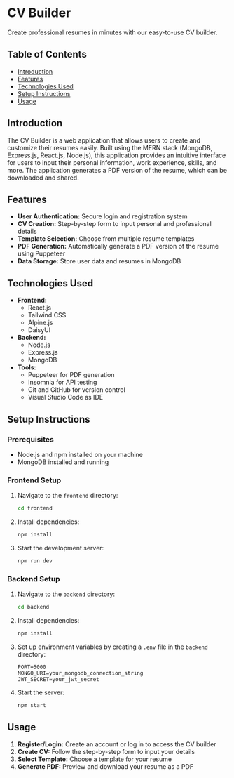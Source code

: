 
# CV Builder

Create professional resumes in minutes with our easy-to-use CV builder.

## Table of Contents
* [Introduction](#introduction)
* [Features](#features)
* [Technologies Used](#technologies-used)
* [Setup Instructions](#setup-instructions)
* [Usage](#usage)

## Introduction

The CV Builder is a web application that allows users to create and customize their resumes easily. Built using the MERN stack (MongoDB, Express.js, React.js, Node.js), this application provides an intuitive interface for users to input their personal information, work experience, skills, and more. The application generates a PDF version of the resume, which can be downloaded and shared.

## Features

* **User Authentication:** Secure login and registration system
* **CV Creation:** Step-by-step form to input personal and professional details
* **Template Selection:** Choose from multiple resume templates
* **PDF Generation:** Automatically generate a PDF version of the resume using Puppeteer
* **Data Storage:** Store user data and resumes in MongoDB

## Technologies Used

* **Frontend:**
   * React.js
   * Tailwind CSS
   * Alpine.js
   * DaisyUI
* **Backend:**
   * Node.js
   * Express.js
   * MongoDB
* **Tools:**
   * Puppeteer for PDF generation
   * Insomnia for API testing
   * Git and GitHub for version control
   * Visual Studio Code as IDE

## Setup Instructions

### Prerequisites
* Node.js and npm installed on your machine
* MongoDB installed and running

### Frontend Setup

1. Navigate to the `frontend` directory:
   ```bash
   cd frontend
   ```

2. Install dependencies:
   ```bash
   npm install
   ```

3. Start the development server:
   ```bash
   npm run dev
   ```

### Backend Setup

1. Navigate to the `backend` directory:
   ```bash
   cd backend
   ```

2. Install dependencies:
   ```bash
   npm install
   ```

3. Set up environment variables by creating a `.env` file in the `backend` directory:
   ```
   PORT=5000
   MONGO_URI=your_mongodb_connection_string
   JWT_SECRET=your_jwt_secret
   ```

4. Start the server:
   ```bash
   npm start
   ```

## Usage

1. **Register/Login:** Create an account or log in to access the CV builder
2. **Create CV:** Follow the step-by-step form to input your details
3. **Select Template:** Choose a template for your resume
4. **Generate PDF:** Preview and download your resume as a PDF
